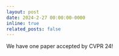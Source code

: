 ```yaml
---
layout: post
date: 2024-2-27 00:00:00-0000
inline: true
related_posts: false
---
```

We have one paper accepted by CVPR 24!